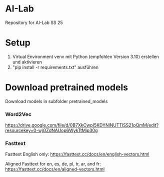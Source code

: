 # AI-Lab
Repository for AI-Lab SS 25

# Setup
1. Virtual Environment venv mit Python (empfohlen Version 3.10) erstellen und aktivieren
2. "pip install -r requirements.txt" ausführen

# Download pretrained models
Download models in subfolder pretrained_models

### Word2Vec
https://drive.google.com/file/d/0B7XkCwpI5KDYNlNUTTlSS21pQmM/edit?resourcekey=0-wjGZdNAUop6WykTtMip30g

### Fasttext

Fasttext English only: https://fasttext.cc/docs/en/english-vectors.html

Aligned Fasttext for en, es, de, pl, tr, ar, and fr: https://fasttext.cc/docs/en/aligned-vectors.html

